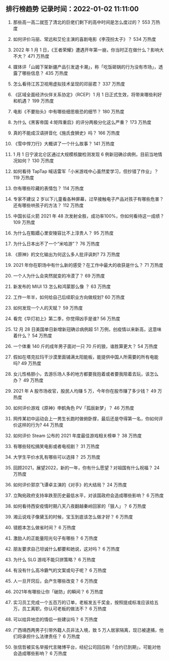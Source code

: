 
## 排行榜趋势 记录时间：2022-01-02 11:11:00
  
  1. 那些高一高二就签了清北的巨佬们剩下的高中时间是怎么度过的？ 553 万热度
    
  2. 如何评价马丽、常远和艾伦主演的喜剧电影《李茂扮太子》？ 534 万热度
    
  3. 2022 年 1 月 1 日，《王者荣耀》遭遇开年第一崩，你当时正在做什么？影响大不大？ 471 万热度
    
  4. 媒体评「山姆下架新疆产品引发退卡潮」，称「吃饭砸锅的行为没有市场」，透露了哪些信息？ 435 万热度
    
  5. 怎么看待江苏卫视用虚拟技术呈现的邓丽君？ 337 万热度
    
  6. 《区域全面经济伙伴关系协定》（RCEP）1 月 1 日正式生效，将带来哪些利好和机遇？ 199 万热度
    
  7. 电影《不要抬头》中有哪些细思极恐的细节？ 180 万热度
    
  8. 为什么《黑客帝国 4:矩阵重启》的评分两极分化这么严重？ 173 万热度
    
  9. 真的不能成汉语拼音化《施氏食狮史》吗？ 166 万热度
    
  10. 《雪中悍刀行》大概讲了一个什么故事？ 141 万热度
    
  11. 1 月 1 日宁波北仑区通过大规模核酸检测发现 6 例新冠确诊病例，目前当地情况如何？ 130 万热度
    
  12. 如何看待 TapTap 喊话雷军「小米游戏中心虽然爱学习，但抄错了作业」？ 119 万热度
    
  13. 你有哪些珍藏的表情包？ 114 万热度
    
  14. 专家不建议 2 岁以下儿童看各种屏幕，过早接触电子产品对孩子有哪些危害？还有哪些哄孩子的方法？ 112 万热度
    
  15. 中国长征火箭 2021 年 48 次发射全胜，成功率100%，你如何看待这一成绩？ 109 万热度
    
  16. 为什么在甄嬛心里安陵容比不上淳贵人？ 95 万热度
    
  17. 为什么日本出不了一个“米哈游”？ 76 万热度
    
  18. 《原神》的文化输出为何这么多人批评讽刺? 73 万热度
    
  19. 2021 年你在职场中有什么新的感受？在工作中最大的收获是什么？ 71 万热度
    
  20. 一个人为什么会突然就变的冷漠了？ 69 万热度
    
  21. 新发布的 MIUI 13 怎么和鸿蒙那么像 ？ 63 万热度
    
  22. 工作一年半，如何给自己后续职业方向做规划? 60 万热度
    
  23. 如何发现一个人的天赋？ 59 万热度
    
  24. 看完《华灯初上》第二季，你觉得凶手是谁? 56 万热度
    
  25. 12 月 28 日美国单日新增新冠确诊病例超 51 万例，创疫情以来新高，这意味着什么？ 54 万热度
    
  26. 一个体重 140 斤的成年男子面对一只 70 斤的狼，谁胜算更大？ 54 万热度
    
  27. 假如在塔克拉玛干沙漠里面铺满太阳能板，能提供中国人所需要的所有电能吗? 49 万热度
    
  28. 女儿性格胆小，去游乐场人多的地方都要我抱着或者要我陪着去玩，该怎么办？ 49 万热度
    
  29. 2021 年 A 股市场收官，股民人均赚 5 万，今年你在股市赚了多少钱？ 49 万热度
    
  30. 如何评价游戏《原神》申鹤角色 PV「孤辰新梦」？ 46 万热度
    
  31. 网传某初中运动会上一男生长跑时做俯卧撑，最后还是夺得第一名，你如何评价这样的行为? 44 万热度
    
  32. 如何评价 Steam 公布的 2021 年度最佳游戏相关榜单？ 38 万热度
    
  33. 有哪些轻松搞笑电影或者电视剧？ 31 万热度
    
  34. 大学生平价水乳有哪些可以选择？ 25 万热度
    
  35. 回顾2021，展望2022，新的一年，你有什么愿望？对祖国有什么祝福？ 24 万热度
    
  36. 如何评价郭京飞谭卓主演的《对手》的大结局？ 24 万热度
    
  37. 立陶宛政府支持率跌至历史最低水平，对该国政府会造成哪些影响？ 6 万热度
    
  38. 如何看待西安疫情时期八天八夜翻越秦岭回家的「狠人」？ 6 万热度
    
  39. 湘云说戏子像黛玉的时候，宝玉到底该怎么做才好？ 6 万热度
    
  40. 错题本怎么做省时间？ 6 万热度
    
  41. 激励人的正能量阳光句子有哪些？ 6 万热度
    
  42. 朋友要求自己坦诚什么都要和她说，这对吗？ 6 万热度
    
  43. 为什么 SLG 游戏不能只拼策略？ 6 万热度
    
  44. 有没有什么高冷霸气的文案或句子呢？ 6 万热度
    
  45. 人一旦开窍后，会产生哪些改变？ 6 万热度
    
  46. 2021年有哪些让你「破防」的瞬间？ 6 万热度
    
  47. 实习员工完成一个五百万的订单，老板发五千奖金，按照提成标准应该给五万，员工离职，你认可老板的做法不？ 6 万热度
    
  48. 可以给异地恋的情侣一些建议吗？ 6 万热度
    
  49. 广西靖西两男子引带外籍人员非法入境，致 5 万人居家隔离，现已被逮捕，他们将承担什么法律责任？ 6 万热度
    
  50. 张信哲被实名举报代言赌博平台，经纪公司回应称「合约已到期」，可能对他会造成哪些影响？ 6 万热度
    
